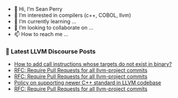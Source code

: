 - 👋 Hi, I’m Sean Perry
- 👀 I’m interested in compilers (c++, COBOL, llvm)
- 🌱 I’m currently learning ...
- 💞️ I’m looking to collaborate on ...
- 📫 How to reach me ...

<!---
s66perry/s66perry is a ✨ special ✨ repository because its `README.md` (this file) appears on your GitHub profile.
You can click the Preview link to take a look at your changes.
--->
### 📕 Latest LLVM Discourse Posts

<!-- DISCOURSE-LLVM:START -->
- [How to add call instructions whose targets do not exist in binary?](https://discourse.llvm.org/t/how-to-add-call-instructions-whose-targets-do-not-exist-in-binary/88109#post_2)
- [RFC: Require Pull Requests for all llvm-project commits](https://discourse.llvm.org/t/rfc-require-pull-requests-for-all-llvm-project-commits/88164#post_17)
- [RFC: Require Pull Requests for all llvm-project commits](https://discourse.llvm.org/t/rfc-require-pull-requests-for-all-llvm-project-commits/88164#post_16)
- [Policy on supporting newer C++ standard in LLVM codebase](https://discourse.llvm.org/t/policy-on-supporting-newer-c-standard-in-llvm-codebase/88114#post_13)
- [RFC: Require Pull Requests for all llvm-project commits](https://discourse.llvm.org/t/rfc-require-pull-requests-for-all-llvm-project-commits/88164#post_15)
<!-- DISCOURSE-LLVM:END -->
